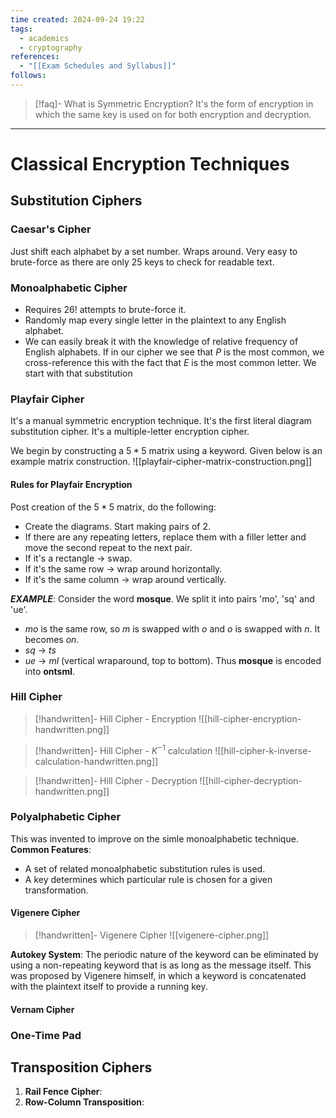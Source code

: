 ```yaml
---
time created: 2024-09-24 19:22
tags:
  - academics
  - cryptography
references:
  - "[[Exam Schedules and Syllabus]]"
follows:
---
```


> [!faq]- What is Symmetric Encryption? 
> It's the form of encryption in which the same key is used on for both encryption and decryption.

---
# Classical Encryption Techniques
## Substitution Ciphers

### Caesar's Cipher
Just shift each alphabet by a set number. Wraps around. Very easy to brute-force as there are only 25 keys to check for readable text.
### Monoalphabetic Cipher
- Requires $26!$ attempts to brute-force it. 
- Randomly map every single letter in the plaintext to any English alphabet. 
- We can easily break it with the knowledge of relative frequency of English alphabets. If in our cipher we see that $P$ is the most common, we cross-reference this with the fact that $E$ is the most common letter. We start with that substitution
### Playfair Cipher
It's a manual symmetric encryption technique. It's the first literal diagram substitution cipher. It's a multiple-letter encryption cipher.

We begin by constructing a $5*5$ matrix using a keyword. Given below is an example matrix construction.
![[playfair-cipher-matrix-construction.png]]
#### Rules for Playfair Encryption
Post creation of the $5*5$ matrix, do the following:
- Create the diagrams. Start making pairs of 2. 
- If there are any repeating letters, replace them with a filler letter and move the second repeat to the next pair. 
- If it's a rectangle -> swap. 
- If it's the same row -> wrap around horizontally. 
- If it's the same column -> wrap around vertically.

***EXAMPLE***:
Consider the word **mosque**. We split it into pairs 'mo', 'sq' and 'ue'. 
- *mo* is the same row, so *m* is swapped with *o* and *o* is swapped with *n*. It becomes *on*. 
- *sq* -> *ts*
- *ue* -> *ml* (vertical wraparound, top to bottom).
Thus **mosque** is encoded into **ontsml**. 
### Hill Cipher

> [!handwritten]- Hill Cipher - Encryption
> ![[hill-cipher-encryption-handwritten.png]]

> [!handwritten]- Hill Cipher - $K^{-1}$  calculation
> ![[hill-cipher-k-inverse-calculation-handwritten.png]]

> [!handwritten]- Hill Cipher - Decryption
> ![[hill-cipher-decryption-handwritten.png]]
### Polyalphabetic Cipher
This was invented to improve on the simle monoalphabetic technique. 
**Common Features**: 
- A set of related monoalphabetic substitution rules is used.
- A key determines which particular rule is chosen for a given transformation. 
#### Vigenere Cipher
> [!handwritten]- Vigenere Cipher
> ![[vigenere-cipher.png]]

**Autokey System**: The periodic nature of the keyword can be eliminated by using a non-repeating keyword that is as long as the message itself. This was proposed by Vigenere himself, in which a keyword is concatenated with the plaintext itself to provide a running key. 

#### Vernam Cipher


### One-Time Pad
 

## Transposition Ciphers
1. **Rail Fence Cipher**: 
2. **Row-Column Transposition**: 

